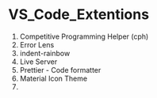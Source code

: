 # VS_Code_Extentions
1. Competitive Programming Helper (cph)
2. Error Lens
3. indent-rainbow
4. Live Server
5. Prettier - Code formatter
6. Material Icon Theme
7. 
